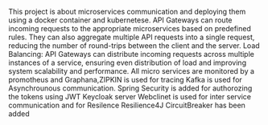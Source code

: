 This project is about microservices communication and deploying them using a docker container and kubernetese.
 API Gateways can route incoming requests to the appropriate microservices  based on predefined rules. They can also aggregate multiple API requests into a single request, reducing the number of round-trips between the client and the server.
 Load Balancing: API Gateways can distribute incoming requests across multiple instances of a service, ensuring even distribution of load and improving system scalability and performance.
All micro services are monitored by a promotheus and Graphana,ZIPKIN is used for tracing 
Kafka is used for Asynchrounous communication.
Spring Security is added  for authorozing the tokens using JWT Keycloak server
Webclinet is used for inter service communication and for Resilence Resilience4J CircuitBreaker has been added
